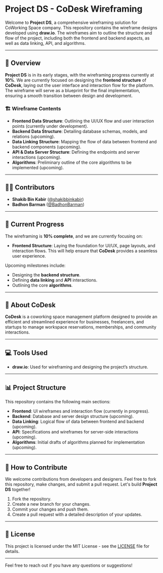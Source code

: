 # Project DS - CoDesk Wireframing

Welcome to **Project DS**, a comprehensive wireframing solution for CoWorking Space company. This repository contains the wireframe designs developed using **draw.io**. The wireframes aim to outline the structure and flow of the project, including both the frontend and backend aspects, as well as data linking, API, and algorithms.

---

## 📂 Overview

**Project DS** is in its early stages, with the wireframing progress currently at **10%**. We are currently focused on designing the **frontend structure** of **CoDesk**, laying out the user interface and interaction flow for the platform. The wireframe will serve as a blueprint for the final implementation, ensuring a smooth transition between design and development.

### 🏗️ Wireframe Contents

- **Frontend Data Structure**: Outlining the UI/UX flow and user interaction points (currently under development).
- **Backend Data Structure**: Detailing database schemas, models, and relations (upcoming).
- **Data Linking Structure**: Mapping the flow of data between frontend and backend components (upcoming).
- **API & Data Server Structure**: Defining the endpoints and server interactions (upcoming).
- **Algorithms**: Preliminary outline of the core algorithms to be implemented (upcoming).

---

## 🧑‍💻 Contributors

- **Shakib Bin Kabir** ([@shakibbinkabir](https://github.com/shakibbinkabir))
- **Badhon Barman** ([@BadhonBarman](https://github.com/BadhonBarman))

---

## 🚧 Current Progress

The wireframing is **10% complete**, and we are currently focusing on:

- **Frontend Structure**: Laying the foundation for UI/UX, page layouts, and interaction flows. This will help ensure that **CoDesk** provides a seamless user experience.

Upcoming milestones include:
- Designing the **backend structure**.
- Defining **data linking** and **API** interactions.
- Outlining the core **algorithms**.

---

## 💼 About CoDesk

**CoDesk** is a coworking space management platform designed to provide an efficient and streamlined experience for businesses, freelancers, and startups to manage workspace reservations, memberships, and community interactions.

---

## 💻 Tools Used

- **draw.io**: Used for wireframing and designing the project’s structure.

---

## 📊 Project Structure

This repository contains the following main sections:
- **Frontend**: UI wireframes and interaction flow (currently in progress).
- **Backend**: Database and server design structure (upcoming).
- **Data Linking**: Logical flow of data between frontend and backend (upcoming).
- **API**: Specifications and wireframes for server-side interactions (upcoming).
- **Algorithms**: Initial drafts of algorithms planned for implementation (upcoming).

---

## 🌱 How to Contribute

We welcome contributions from developers and designers. Feel free to fork this repository, make changes, and submit a pull request. Let's build **Project DS** together!

1. Fork the repository.
2. Create a new branch for your changes.
3. Commit your changes and push them.
4. Create a pull request with a detailed description of your updates.

---

## 📄 License

This project is licensed under the MIT License - see the [LICENSE](LICENSE) file for details.

---

Feel free to reach out if you have any questions or suggestions!
